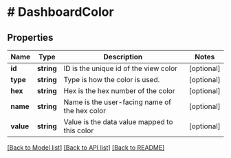 # # DashboardColor

## Properties

Name | Type | Description | Notes
------------ | ------------- | ------------- | -------------
**id** | **string** | ID is the unique id of the view color | [optional] 
**type** | **string** | Type is how the color is used. | [optional] 
**hex** | **string** | Hex is the hex number of the color | [optional] 
**name** | **string** | Name is the user-facing name of the hex color | [optional] 
**value** | **string** | Value is the data value mapped to this color | [optional] 

[[Back to Model list]](../../README.md#documentation-for-models) [[Back to API list]](../../README.md#documentation-for-api-endpoints) [[Back to README]](../../README.md)


